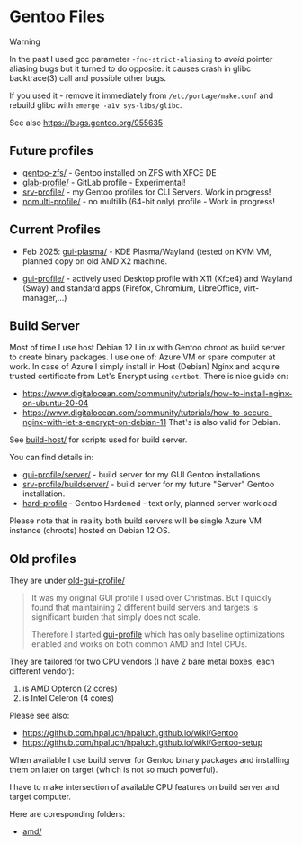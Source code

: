 # Gentoo Files

> [!WARNING]
>
> In the past I used gcc parameter `-fno-strict-aliasing` to _avoid_ pointer aliasing
> bugs but it turned to do opposite: it causes crash in glibc backtrace(3) call and
> possible other bugs.
>
> If you used it - remove it immediately from `/etc/portage/make.conf` and rebuild
> glibc with `emerge -a1v sys-libs/glibc`.
>
> See also https://bugs.gentoo.org/955635

## Future profiles

* [gentoo-zfs/](gentoo-zfs) - Gentoo installed on ZFS with XFCE DE
* [glab-profile/](glab-profile/) - GitLab profile - Experimental!
* [srv-profile/](srv-profile/) - my Gentoo profiles for CLI Servers. Work in progress!
* [nomulti-profile/](nomulti-profile/) - no multilib (64-bit only) profile - Work  in progress!

## Current Profiles

* Feb 2025: [gui-plasma/](gui-plasma/) - KDE Plasma/Wayland (tested on KVM VM, planned copy
  on old AMD X2 machine.

* [gui-profile/](gui-profile/) - actively used Desktop profile with X11 (Xfce4) and
  Wayland (Sway) and standard apps (Firefox, Chromium, LibreOffice, virt-manager,...)

## Build Server

Most of time I use host Debian 12 Linux with Gentoo chroot as build server to create
binary packages. I use one of: Azure VM or spare computer at work. In case of Azure
I simply install in Host (Debian) Nginx and acquire trusted certificate from Let's
Encrypt using `certbot`. There is nice guide on:
- https://www.digitalocean.com/community/tutorials/how-to-install-nginx-on-ubuntu-20-04
- https://www.digitalocean.com/community/tutorials/how-to-secure-nginx-with-let-s-encrypt-on-debian-11
That's is also valid for Debian.

See [build-host/](build-host/) for scripts used for build server.

You can find details in:
- [gui-profile/server/](gui-profile/server/) - build server for my GUI Gentoo installations
- [srv-profile/buildserver/](srv-profile/buildserver/) - build server for my future "Server" Gentoo
  installation.
- [hard-profile](hard-profile) - Gentoo Hardened - text only, planned server workload

Please note that in reality both build servers will be single Azure VM instance (chroots) hosted
on Debian 12 OS.


## Old profiles

They are under [old-gui-profile/](old-gui-profile/)

> It was my original GUI profile I used over Christmas. But I quickly found that maintaining
> 2 different build servers and targets is significant burden that simply does not scale.
>
> Therefore I started [gui-profile](gui-profile) which has only baseline optimizations
> enabled and works on both common AMD and Intel CPUs.

They are tailored for two CPU vendors (I have 2 bare metal boxes, each different vendor):
1. is AMD Opteron (2 cores)
2. is Intel Celeron (4 cores)

Please see also:
- https://github.com/hpaluch/hpaluch.github.io/wiki/Gentoo
- https://github.com/hpaluch/hpaluch.github.io/wiki/Gentoo-setup

When available I use build server for Gentoo binary packages and installing them
on later on target (which is not so much powerful).

I have to make intersection of available CPU features on build server and target computer.

Here are coresponding folders:
* [amd/](amd/)


